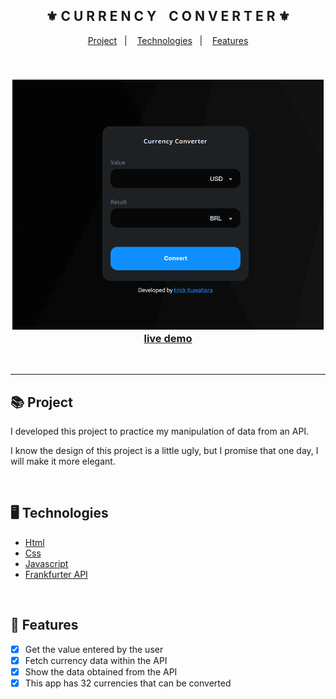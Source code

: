 <div align="center">
    <h2>⚜️ C U R R E N C Y &nbsp;&nbsp; C O N V E R T E R ⚜️</h2>
</div>

<p align="center">
    <a href="#-project">Project</a>&nbsp;&nbsp;&nbsp;|&nbsp;&nbsp;&nbsp;
    <a href="#-technologies">Technologies</a>&nbsp;&nbsp;&nbsp;|&nbsp;&nbsp;&nbsp;
    <a href="#-features">Features</a>
</p>

<br>

<h3 align="center">
    <img src="./.github/readme-gif.gif" alt="project gif" height="400px">
    <br>
    <a href="https://erickks.github.io/currency-converter-app/">live demo</a>
</h3>

<br><hr>

## 📚 Project
<p>I developed this project to practice my manipulation of data from an API.</p>
<p>I know the design of this project is a little ugly, but I promise that one day, I will make it more elegant.</p>

<br>

## 🖥 Technologies
  * [Html](https://www.w3schools.com/html/)
  * [Css](https://www.w3schools.com/css/)
  * [Javascript](https://www.javascripttutorial.net/)
  * [Frankfurter API](https://www.frankfurter.app/)

<br>

## 🧾 Features
- [x] Get the value entered by the user
- [x] Fetch currency data within the API
- [x] Show the data obtained from the API
- [x] This app has 32 currencies that can be converted
